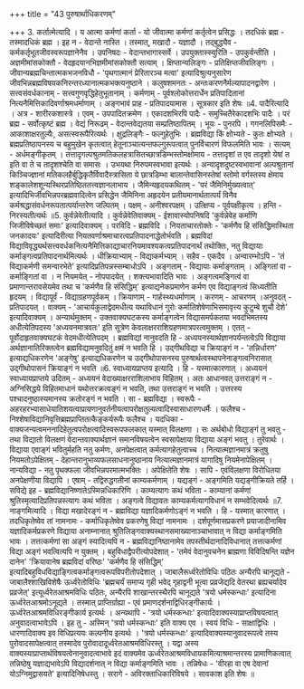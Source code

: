 +++
title = "43 पुरुषार्थाधिकरणम्"

+++
3. कर्तात्मेत्यादि । य आत्मा कर्मणां कर्ता - यो जीवात्मा कर्मणां कर्तृत्वेन प्रसिद्धः । तदधिकं ब्रह्म - तस्मादधिकं ब्रह्म । इह न - वेदान्ते नास्ति । तस्मात्, मखादौ - यज्ञादौ । तद्बुद्ध्यैव - कर्मकर्तृभूतजीवस्वरूपज्ञानेनैव । उपनिषदः - वेदान्तभागास्सर्वे । उपयुक्तास्स्युरिति - उपकुर्वन्तीति ।अज्ञमीमांसकोक्तौ - वेदहृदयानभिज्ञमीमांसकोक्तौ सत्याम् । क्षिप्तान्यलिङ्गः - प्रतिक्षिप्तजीवलिङ्गः । जीवान्यब्रह्मचिन्तात्मकभजनविधौ - 'पृथगात्मानं प्रेरितारञ्च मत्वा' इत्यादिश्रुत्यनुसारेण जीवभिन्नब्रह्मविषयकनिरन्तरध्यानात्मकभक्त्यनुष्ठाने । कलुषशमनतः - अन्तःकरणनैर्मल्यापादनद्वारेण । सत्त्वसंवर्धकानाम् - सत्त्वगुणवृद्धिहेतुभूतानाम् । कर्मणाम् - पूर्वश्लोकोत्तरार्धेन प्रतिपादितानां नित्यनैमित्तिकादिवर्णाश्रमधर्माणाम् । अङ्गभावं प्राह - प्रतिपादयामास । सूत्रकार इति शेषः ॥4. पादैरित्यादि । अत्र - शारीरकशास्त्रे । एवम् - उपपादितक्रमेण । एकादशभिरपि पादैः - समुच्चितैरेकादशभिः पादैः । परं ब्रह्म - सर्वोत्कृष्टं ब्रह्म । वेद्यं निरूढम् - वेदान्तवेद्यतया सम्प्रतिष्ठापितम् । भूयः - पुनरपि । गगनलिपिसमैः - आकाशाक्षरतुल्यैः, असत्स्वरूपैरित्यर्थः । क्षुद्रलिङ्गैः - फल्गुहेतुभिः । ब्रह्मविद्या किं क्षोभ्यते - कुतः क्षोभ्यते । ब्रह्मप्रतिष्ठापनस्य च बहुमुखेन कृतत्वात् हेतूनाञ्चात्यन्तफल्गुरूपत्वात् पुनर्विचारणं विफलमिति भावः । सत्यम् - अर्धमङ्गीकृतम् । तत्तादृगल्पश्रुतमतिकलहत्रासितच्छात्रडिम्भस्तोमक्षोमाय - तत्तादृशां त एव तादृशो येषां त इति वा ते च तादृशश्चेति वा समासः । उभयथा निरुपमस्वभावा इत्यर्थः । अन्यादृशदुष्टस्वभावानां अल्पश्रुतानां किञ्चिज्ज्ञानां मतिकलहैर्बुद्धिकृतैर्विवादैस्त्रासिता ये छात्रडिम्भा बालान्तेवासिनस्तेषां स्तोमो वर्गस्तस्य क्षेमाय शङ्कालेशशून्यस्थिरप्रतिष्ठिततत्त्वज्ञानलाभाय । जैमिन्यहृदयकथितम् - 'परं जैमिनिर्मुख्यत्वात्' इत्यादिभिर्जीवभिन्नपरब्रह्मवादित्वेन प्रसिद्धेन जैमिनिना अहृदयेन प्रतीयमानार्थतात्पर्यं विनैव कर्मश्रद्धासंवर्धनरूपतात्पर्यान्तरेण जल्पितम् । पक्षम् - अनीश्वरपक्षम् । उत्क्षिप्य - पूर्वपक्षीकृत्य । हन्ति - निरस्यतीत्यर्थः ॥5. कुर्वन्नेवेतीत्यादि । कुर्वन्नेवेतिवाक्यम् - ईशावास्योपनिषदि 'कुर्वन्नेवेह कर्माणि जिजीविषेच्छतं समाः' इत्यादिवाक्यम् । परविदि - ब्रह्मविदि । नियताचारतोक्तेः - 'कर्मणैव हि संसिद्धिमास्थिता जनकादयः' इत्यादिरीत्या नियतवर्णाश्रमाचारत्वप्रतिपादनाद्धेतोर्भवति । ब्रह्मविदां विद्याविवृद्ध्यर्थसत्त्ववर्धकनित्यनैमित्तिकाद्याचारनियमावश्यकत्वप्रतिपादनार्थं तथोक्तिः, नतु विद्यायाः कर्माङ्गत्वप्रतिपादनार्थमित्यर्थः । धीक्रियाभ्याम् - विद्याकर्मभ्याम् । सहैव - एकदैव । अन्वारम्भोऽपि - 'तं विद्याकर्मणी समन्वारभेते' इत्यादिप्रतिपन्नस्सम्बाधोऽपि । अङ्गताम् - विद्यायाः कर्माङ्गताम् । अङ्गितां वा - कर्माङ्गितां वा । न नियमयेत् - नोपपादयेत् । शक्त्यभावादिति भावः । अङ्गत्वमङ्गित्वं वा प्रमाणान्तरावसेयमेव तथा च 'कर्मणैव हि संसिद्धिम्' इत्याद्यनेकप्रमाणेन कर्मण एव विद्याङ्गत्वं सिध्यतीति हृदयम् । विद्यापूर्वं - विद्याग्रहणपूर्वकम् । क्रियाणाम् - गार्हस्थ्यधर्माणाम् । करणम् - आचरणम् ।अनुवदत् - प्रतिपादयत् । वाक्यम् - 'आचार्यकुलाद्वेदमधीत्य यथाविधानं गुरोः कर्मातिशेषेणाभिसमावृत्त्य कुटुम्बे शुचौ देशे' इत्यादिवाक्यम् । अन्यार्थमुक्तम् - उक्तवाक्यघटकस्य कर्माङ्गत्वेन विद्यासमर्पकतया भवदभिमतस्य अधीत्येतिपदस्य 'अध्ययनमात्रवतः' इति सूत्रेण केवलाक्षरराशिग्रहणमात्रपरत्वमुक्तम् । एतत् - पूर्वोदाहृतवाक्यघटकं वेदमधीत्येतिपदम् । ब्रह्मविद्यां नानुवदति हि - अध्ययनस्यार्थज्ञानपर्यन्तत्वेऽपि विद्याया अर्थज्ञानातिरिक्तत्वेन ब्रह्मविद्यामनुवदितुं क्षमं न भवति हि । उद्गीथविद्या च क्रियाङ्गं न - 'तन्निर्धारण' इत्याद्यधिकरणेन 'अङ्गेषु' इत्याद्यधिकरणेन च उद्गीथोपासनस्य पुरुषार्थत्वस्थापनेनाङ्गत्वनिरासात् उद्गीथोपासनं क्रियाङ्गं न भवति ॥6. स्वाध्यायप्राप्तय इत्यादि । हि - यस्मात्कारणात् । अध्ययनं स्वाध्यायप्राप्तये उदितम् - अध्ययनं वेदाख्याक्षरराशिलाभाय विहितम् । अतः आधानवत् उत्तराङ्गं न - अग्निसिद्धये विहितमाधानं यथोत्तरक्रत्वङ्गं न भवति, तथा उत्तराङ्गं न भवति । उत्तरस्य पश्चादनुष्ठास्यमानस्य क्रतोरङ्गं न भवति । सा - ब्रह्मविद्या । स्वरूपैः - अहरहरभ्यासाधेयातिशयत्वाप्रायणानुवर्तनीयत्वापरोक्षतुल्यत्वादिस्वासाधारणधर्मैः । फलैश्च - निश्शेषाविद्यानिवृत्तिब्रह्मप्राप्तितत्कैङ्कर्यरूपैः फलैश्च । यदधिका - वाक्यजन्यत्वमननादिहेतुत्वपरोक्षत्वादिस्वरूपफलकात् यस्मात् विलक्षणा । सः अर्थबोधो विद्याङ्गं तु भवतु - तथा विद्यातो विलक्षणं वेदान्तवाक्यार्थज्ञानं समानविषयत्वेन स्वसापेक्षाया विद्याया अङ्गं भवतु । तुरेवार्थः । विद्याया एवाङ्गं भवितुर्महति नतु कर्मणः, अनपेक्षत्वात् कर्मत्यागहेतुत्वाच्च । नित्यात्मज्ञानमात्रं क्रतुषु नियमतोऽपेक्षितम् - देहान्तरानुभाव्यफलसाधनानुष्ठानाय नित्यात्मज्ञानमात्रं यागादिषु नियमेनापेक्षितम् । नान्यविद्या - नतु पृथक्फला जीवभिन्नपरमात्मभक्तिः । अपेक्षितेति शेषः । सापि - एवंविलक्षणा विरोधितया अनपेक्षणीया विद्यापि । एषाम् - तद्विरुद्धगतीनां काम्यकर्मणाम् । यद्यङ्गं - अङ्गमिति यद्यङ्गीक्रियते तर्हि । सविद्ये इह - ब्रह्मविद्यानिष्णातेऽस्मिन्नधिकारिणि । काम्यत्यागः कथं भविता - काम्यानां कर्मणां श्रुतिस्मृत्यादिप्रतिपन्नस्त्यागः कथं भविता । अङ्गत्वे विद्यावतः काम्यकर्मत्यागविधानं न सम्भवेदित्यर्थः ॥7. नाङ्गमित्यादि । विद्या मखादेरङ्गं न - ब्रह्मविद्या यज्ञादिकर्मणोऽङ्गं न भवति । हि - यस्मात् कारणात् । तदधिकृतेष्वेव तां नामनामः - कर्माधिकृतेष्वेव प्रकरणेषु विद्यां नामनामः । दर्शपूर्णमासप्रकरणे प्रयाजादीनामिव यज्ञादिकर्मप्रकरणे विद्याया अनाम्नानात् श्रुतिलिङ्गवाक्यस्थानसमाख्यानाञ्चाभावात् न विद्या कर्माङ्गमिति भावः । तत्तत्कर्मणां सा अङ्गं स्यादित्यपि न - ब्रह्मविद्यानिष्ठानामेव तपस्तीर्थदानादिविधानात् तत्तत्कर्मणां विद्या अङ्गं भवत्वित्यपि न युक्तम् । बहुविधाद्वैपरीत्योपदेशात् - 'तमेवं वेदानुवचनेन ब्राह्मणा विविदिषन्ति यज्ञेन दानेन' 'क्रियावानेष ब्रह्मविदां वरिष्ठः' 'कर्मणैव हि संसिद्धिम्' इत्यादिबहुविधविद्याङ्गित्वकर्माङ्गत्वरूपविपरीतोपदेशात् । जाबालैरूर्ध्वरेतोविधिः पठितः अन्यैरपि चानूद्यते - जाबालैश्शाखिविशेषैः ऊर्ध्वरेतोविधिः 'ब्रह्मचर्यं समाप्य गृही भवेद् गृहाद्वनी भूत्वा प्रव्रजेद्यदि वेतरथा ब्रह्यचर्यादेव प्रव्रजेत्' इत्यूर्ध्वरेतआश्रमविधिः पठितः, अन्यैरपि शाखान्तरस्थैरपि चानूद्यते 'त्रयो धर्मस्कन्धाः' इत्यादिना ऊर्ध्वरेतआश्रमोऽनूद्यते । तस्मात् प्राप्तिर्ग्राह्या - एवं प्रमाणदर्शनाद्विधिरङ्गीकार्यः । ऊर्ध्वरेतआश्रमविधिरङ्गीकार्य इत्यर्थः । अन्यथापि - 'त्रयो धर्मस्कन्धाः' इत्यादिवाक्यस्याप्राप्तविषयत्वात् अनुवादत्वाभावेऽपि । इह तु - अस्मिन् 'त्रयो धर्मस्कन्धाः' इति वाक्य एव । स्वयं विधिः - साक्षाद्विधिः । धारणादिवाक्य इव विधिप्रत्ययः कल्पनीय इत्यर्थः । 'त्रयो धर्मस्कन्धाः' इत्यादिवाक्यस्यानुवादरूपत्वे तस्य पुरोवादसापेक्षत्वात् तस्मादेव पुरोवादादूर्ध्वरेतआश्रमविधिरस्तु । यद्वा अस्य वाक्यस्याप्राप्तार्थविषयत्वेनानुवादत्वाभावे इदं वाक्यमेव ऊर्ध्वरेतआश्रमविधायकमित्याश्रमान्तरस्य प्रामाणिकत्वात् तन्निष्ठेषु यज्ञाद्यभावेऽपि विद्यादर्शनात् न विद्या कर्माङ्गमिति भावः । तन्निषेधः - 'वीरहा वा एष देवानां योऽग्निमुद्वासयते' इत्यादिनिषेधस्तु । सरागे - अविरक्ताधिकारिविषये । सावकाश इति शेषः ॥